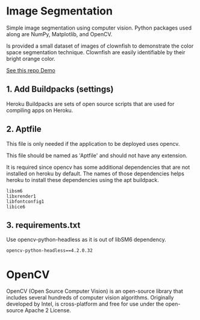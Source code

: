 # Image Segmentation
Simple image segmentation using computer vision. Python packages used along are NumPy, Matplotlib, and OpenCV.

Is provided a small dataset of images of clownfish to demonstrate the color space segmentation technique. Clownfish are easily identifiable by their bright orange color.

[See this repo Demo](https://img-seg-1782.herokuapp.com/)


## 1. Add Buildpacks (settings)
Heroku Buildpacks are sets of open source scripts that are used for compiling apps on Heroku.

## 2. Aptfile
This file is only needed if the application to be deployed uses opencv.

This file should be named as 'Aptfile' and should not have any extension.

It is required since opencv has some additional dependencies that are not installed on heroku by default. The names of those dependencies helps heroku to install these dependencies using the apt buildpack.

~~~
libsm6
libxrender1
libfontconfig1
libice6
~~~


## 3. requirements.txt
Use opencv-python-headless as it is out of libSM6 dependency.
~~~
opencv-python-headless==4.2.0.32
~~~


# OpenCV
OpenCV (Open Source Computer Vision) is an open-source library that includes several hundreds of computer vision algorithms. Originally developed by Intel, is cross-platform and free for use under the open-source Apache 2 License.
